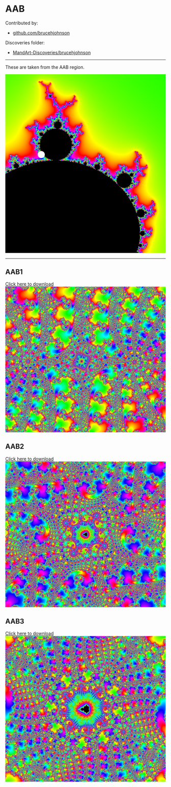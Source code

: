 # AAB

Contributed by:

- [github.com/brucehjohnson](https://github.com/brucehjohnson)

Discoveries folder:

- [MandArt-Discoveries/brucehjohnson](https://github.com/denisecase/MandArt-Discoveries/tree/main/brucehjohnson)

-----

These are taken from the AAB region. 

![AAB](AAB.png)

-----

## AAB1

<a href="AAB1.mandart" download="AAB1.mandart">Click here to download</a><br>
!["AAB1"](AAB1.png)

## AAB2

<a href="AAB2.mandart" download="AAB2.mandart">Click here to download</a><br>
!["AAB2"](AAB2.png)

## AAB3

<a href="AAB3.mandart" download="AAB3.mandart">Click here to download</a><br>
!["AAB3"](AAB3.png)

